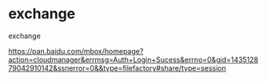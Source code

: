 # exchange
exchange

https://pan.baidu.com/mbox/homepage?action=cloudmanager&errmsg=Auth+Login+Sucess&errno=0&gid=143512879042910142&ssnerror=0&&type=filefactory#share/type=session
